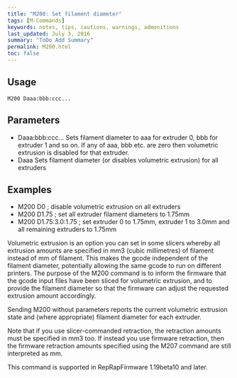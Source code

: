 ```yaml
---
title: "M200: Set filament diameter" 
tags: [M-Commands]
keywords: notes, tips, cautions, warnings, admonitions
last_updated: July 3, 2016
summary: "ToDo Add Summary"
permalink: M200.html
toc: false
---
```



## Usage ##
```
M200 Daaa:bbb:ccc...
```

## Parameters ##

+ Daaa:bbb:ccc... Sets filament diameter to aaa for extruder 0, bbb for extruder 1 and so on. If any of aaa, bbb etc. are zero then volumetric extrusion is disabled for that extruder.
+ Daaa Sets filament diameter (or disables volumetric extrusion) for all extruders

## Examples ##

+ M200 D0 ; disable volumetric extrusion on all extruders
+ M200 D1.75 ; set all extruder filament diameters to 1.75mm
+ M200 D1.75:3.0:1.75 ; set extruder 0 to 1.75mm, extruder 1 to 3.0mm and all remaining extruders to 1.75mm

Volumetric extrusion is an option you can set in some slicers whereby all extrusion amounts are specified in mm3 (cubic millimetres) of filament instead of mm of filament. This makes the gcode independent of the filament diameter, potentially allowing the same gcode to run on different printers. The purpose of the M200 command is to inform the firmware that the gcode input files have been sliced for volumetric extrusion, and to provide the filament diameter so that the firmware can adjust the requested extrusion amount accordingly.

Sending M200 without parameters reports the current volumetric extrusion state and (where appropriate) filament diameter for each extruder.

Note that if you use slicer-commanded retraction, the retraction amounts must be specified in mm3 too. If instead you use firmware retraction, then the firmware retraction amounts specified using the M207 command are still interpreted as mm.

This command is supported in RepRapFirmware 1.19beta10 and later.

